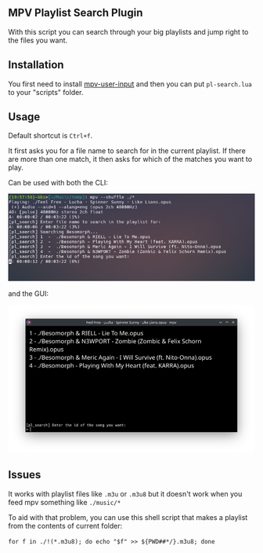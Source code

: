 ## MPV Playlist Search Plugin

With this script you can search through your big playlists and jump right to the files you want.

## Installation

You first need to install [mpv-user-input](https://github.com/CogentRedTester/mpv-user-input?tab=readme-ov-file#installation) and then you can put `pl-search.lua` to your "scripts" folder.

## Usage

Default shortcut is `Ctrl+f`.

It first asks you for a file name to search for in the current playlist. If there are more than one match, it then asks for which of the matches you want to play.

Can be used with both the CLI:

![command line interface](./images/cli.png)


and the GUI:

![Graphical user interface](./images/gui.png)

## Issues

It works with playlist files like `.m3u` or `.m3u8` but it doesn't work when you feed mpv something like `./music/*`

To aid with that problem, you can use this shell script that makes a playlist from the contents of current folder:

``for f in ./!(*.m3u8); do echo "$f" >> ${PWD##*/}.m3u8; done``
